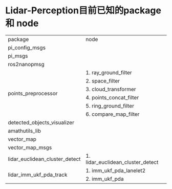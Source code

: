 # Lidar-Perception目前已知的package 和 node

<table>
   <tr>
      <td>package</td>
      <td>node</td>
   </tr>
   <tr>
      <td>pi_config_msgs</td>
   </tr>
   <tr>
      <td>pi_msgs</td>
   </tr>
   <tr>
      <td>ros2nanopmsg</td>
   </tr>
   <tr>
      <td rowspan="6">points_preprocessor</td>
      <td  align="left">1. ray_ground_filter<br></td>
   </tr>
   <tr>
      <td align="left">2. space_filter</td>
   </tr>
   <tr>
      <td align="left">3. cloud_transformer</td>
   </tr>
   <tr>
      <td align="left">4. points_concat_filter</td>
   </tr>
   <tr>
      <td align="left">5. ring_ground_filter</td>
   </tr>
   <tr>
      <td align="left">6. compare_map_filter</td>
   </tr>
   <tr>
      <td>detected_objects_visualizer</td>
   </tr>
   <tr>
      <td>amathutils_lib</td>
   </tr>
   <tr>
      <td>vector_map</td>
   </tr>
   <tr>
      <td>vector_map_msgs</td>
   </tr>
   <tr>
      <td>lidar_euclidean_cluster_detect</td>
      <td  align="left">1. lidar_euclidean_cluster_detect<br></td>
   </tr>
   <tr>
      <td rowspan="2">lidar_imm_ukf_pda_track</td>
      <td  align="left">1. imm_ukf_pda_lanelet2<br></td>
   </tr>
   <tr>
      <td align="left">2. imm_ukf_pda</td>
   </tr>
</table>